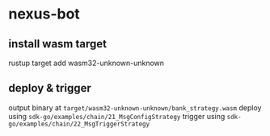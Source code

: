 # nexus-bot

## install wasm target
rustup target add wasm32-unknown-unknown

## deploy & trigger
output binary at `target/wasm32-unknown-unknown/bank_strategy.wasm`
deploy using `sdk-go/examples/chain/21_MsgConfigStrategy`
trigger using `sdk-go/examples/chain/22_MsgTriggerStrategy`
